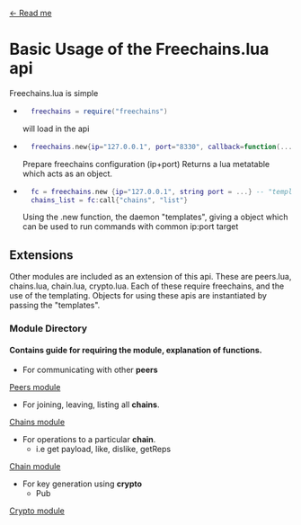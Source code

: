 [<- Read me](../README.md)

# Basic Usage of the Freechains.lua api

Freechains.lua is simple

- ```lua
    freechains = require("freechains")
    ```
    will load in the api

- ```lua
    freechains.new{ip="127.0.0.1", port="8330", callback=function(...) print(...) end} -- Prepares an instance object of freechains with ip+port for use with :call
    ```
    Prepare freechains configuration (ip+port)
    Returns a lua metatable which acts as an object.

- ```lua
    fc = freechains.new {ip="127.0.0.1", string port = ...} -- "templating" is the recommended way to use the api.
    chains_list = fc:call{"chains", "list"}
    ```
    Using the .new function, the daemon "templates", giving a object which can be used to run commands with common ip:port target

## Extensions

Other modules are included as an extension of this api. These are peers.lua, chains.lua, chain.lua, crypto.lua. Each of these require freechains, and the use of the templating. Objects for using these apis are instantiated by passing the "templates".

### Module Directory
#### Contains guide for requiring the module, explanation of functions.

- For communicating with other **peers**

[Peers module](peers.md)

- For joining, leaving, listing all **chains**.

[Chains module](chains.md)

- For operations to a particular **chain**.
    - i.e get payload, like, dislike, getReps

[Chain module](chain.md)

- For key generation using **crypto**
    - Pub

[Crypto module](crypto.md)
